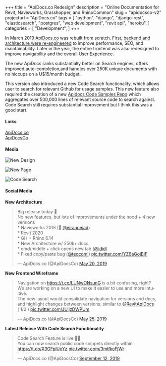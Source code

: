 +++
title = "ApiDocs.co Redesign"
description = "Online Documentation for Revit, Navisworks, Grasshopper, and RhinoCommon"
slug = "apidocsco-v2"
projecturl = "ApiDocs.co"
tags = [
    "python",
    "django",
    "django-rest",
    "elasticsearch",
    "postgres",
    "web development",
    "revit api",
    "heroku",
]
categories = [
    "Development",
]
+++

In March 2019 [ApiDocs.co](/dev-projects/apidocsco/) was rebuilt from scratch. First, [backend and architecture were re-engineered](https://twitter.com/ApiDocsCo/status/1130274170904801280) to improve performance, SEO, and maintainability. Later in the year, the entire frontend was also redesigned to improve navigability and the overall User Experience.

The new ApiDocs ranks substantially better on Search engines, offers improved auto-completion,and handles over 250K unique documents with no hiccups on a U$15/month budget.

This version also introduced a new Code Search functionality, which allows user to search for relevant Github for usage samples.
This new feature also required the creation of a new [Apidocs Code Samples Repo](https://github.com/gtalarico/apidocs.samples) which aggregates over 500,000 lines of relevant source code to search against. Code Search still requires substantial improvement but I think this was a good start.

#### Links

<div class="links">
    <i class="fas fa-link"></i>
    <a href="https://apidocs.co">ApiDocs.co</a>
    <br>
    <i class="fab fa-twitter"></i>
    <a href="https://twitter.com/apidocsco">ApiDocsCo</a>
</div>

#### Media

![New Design](/img/apidocs-redesign.png)

![New Page](/img/apidocs-new-page.png)

![Code Search](/img/apidocs-new-page.png)



#### Social Media

**New Architecture**

<blockquote class="twitter-tweet"><p lang="en" dir="ltr">Big release today 🎉 <br>No new features, but lots of improvements under the hood + 4 new versions<br>* Navisworks 2018 (🙏 <a href="https://twitter.com/eirannejad?ref_src=twsrc%5Etfw">@eirannejad</a>)<br>* Revit 2020<br>* GH + Rhino 6.14<br>* New Architecture w/ 250k+ docs<br>* cmd/middle + click opens new tab (<a href="https://twitter.com/idid?ref_src=twsrc%5Etfw">@idid</a>)<br>* Fixed copy/paste bug (<a href="https://twitter.com/teocomi?ref_src=twsrc%5Etfw">@teocomi</a>) <a href="https://t.co/YZ6aGojBiF">pic.twitter.com/YZ6aGojBiF</a></p>&mdash; ApiDocs.co (@ApiDocsCo) <a href="https://twitter.com/ApiDocsCo/status/1130274170904801280?ref_src=twsrc%5Etfw">May 20, 2019</a></blockquote> <script async src="https://platform.twitter.com/widgets.js" charset="utf-8"></script>

**New Frontend Wireframe**

<blockquote class="twitter-tweet"><p lang="en" dir="ltr">Navigation on <a href="https://t.co/LUNwONsunG">https://t.co/LUNwONsunG</a> is a bit confusing, right?<br>We are working on a new UI to make it easier to use and more intuitive.<br>The new layout would consolidate navigation for versions and docs, and highlight changes between versions, similar to <a href="https://twitter.com/RevitApiDocs?ref_src=twsrc%5Etfw">@RevitApiDocs</a><br>( 1/2 ) <a href="https://t.co/JUljzDWPUm">pic.twitter.com/JUljzDWPUm</a></p>&mdash; ApiDocs.co (@ApiDocsCo) <a href="https://twitter.com/ApiDocsCo/status/1132428946190917632?ref_src=twsrc%5Etfw">May 25, 2019</a></blockquote> <script async src="https://platform.twitter.com/widgets.js" charset="utf-8"></script>

**Latest Release With Code Search Functionality**

<blockquote class="twitter-tweet"><p lang="en" dir="ltr">Code Search Feature is live 🔎🚀<br>You can now search public code snippets directly within <a href="https://t.co/X3GFplUxYz">https://t.co/X3GFplUxYz</a> <a href="https://t.co/3mtfkoFjWr">pic.twitter.com/3mtfkoFjWr</a></p>&mdash; ApiDocs.co (@ApiDocsCo) <a href="https://twitter.com/ApiDocsCo/status/1172059572313313281?ref_src=twsrc%5Etfw">September 12, 2019</a></blockquote> <script async src="https://platform.twitter.com/widgets.js" charset="utf-8"></script>

<script async src="https://platform.twitter.com/widgets.js" charset="utf-8"></script>
